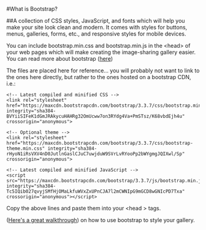 #What is Bootstrap?

##A collection of CSS styles, JavaScript, and fonts which will help you make your site look clean and modern. It comes with styles for buttons, menus, galleries, forms, etc., and responsive styles for mobile devices. 

You can include bootstrap.min.css and bootstrap.min.js in the &lt;head&gt; of your web pages which will make creating the image-sharing gallery easier. You can read more about bootstrap ([here](http://getbootstrap.com/))

The files are placed here for reference... you will probably not want to link to the ones here directly, but rather to the ones hosted on a bootstrap CDN, i.e.:

```
<!-- Latest compiled and minified CSS -->
<link rel="stylesheet" href="https://maxcdn.bootstrapcdn.com/bootstrap/3.3.7/css/bootstrap.min.css" integrity="sha384-BVYiiSIFeK1dGmJRAkycuHAHRg32OmUcww7on3RYdg4Va+PmSTsz/K68vbdEjh4u" crossorigin="anonymous">

<!-- Optional theme -->
<link rel="stylesheet" href="https://maxcdn.bootstrapcdn.com/bootstrap/3.3.7/css/bootstrap-theme.min.css" integrity="sha384-rHyoN1iRsVXV4nD0JutlnGaslCJuC7uwjduW9SVrLvRYooPp2bWYgmgJQIXwl/Sp" crossorigin="anonymous">

<!-- Latest compiled and minified JavaScript -->
<script src="https://maxcdn.bootstrapcdn.com/bootstrap/3.3.7/js/bootstrap.min.js" integrity="sha384-Tc5IQib027qvyjSMfHjOMaLkfuWVxZxUPnCJA7l2mCWNIpG9mGCD8wGNIcPD7Txa" crossorigin="anonymous"></script>
```

Copy the above lines and paste them into your  &lt;head &gt; tags. 

([Here's a great walkthrough](http://michaelsoriano.com/create-a-responsive-photo-gallery-with-bootstrap-framework/)) on how to use bootstrap to style your gallery.
